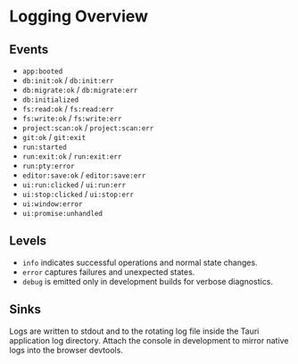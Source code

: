 # Logging Overview

## Events

- `app:booted`
- `db:init:ok` / `db:init:err`
- `db:migrate:ok` / `db:migrate:err`
- `db:initialized`
- `fs:read:ok` / `fs:read:err`
- `fs:write:ok` / `fs:write:err`
- `project:scan:ok` / `project:scan:err`
- `git:ok` / `git:exit`
- `run:started`
- `run:exit:ok` / `run:exit:err`
- `run:pty:error`
- `editor:save:ok` / `editor:save:err`
- `ui:run:clicked` / `ui:run:err`
- `ui:stop:clicked` / `ui:stop:err`
- `ui:window:error`
- `ui:promise:unhandled`

## Levels

- `info` indicates successful operations and normal state changes.
- `error` captures failures and unexpected states.
- `debug` is emitted only in development builds for verbose diagnostics.

## Sinks

Logs are written to stdout and to the rotating log file inside the Tauri application log directory. Attach the console in development to mirror native logs into the browser devtools.
